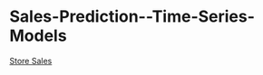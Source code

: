 # Sales-Prediction--Time-Series-Models

[Store Sales](https://www.kaggle.com/competitions/store-sales-time-series-forecasting/overview)
